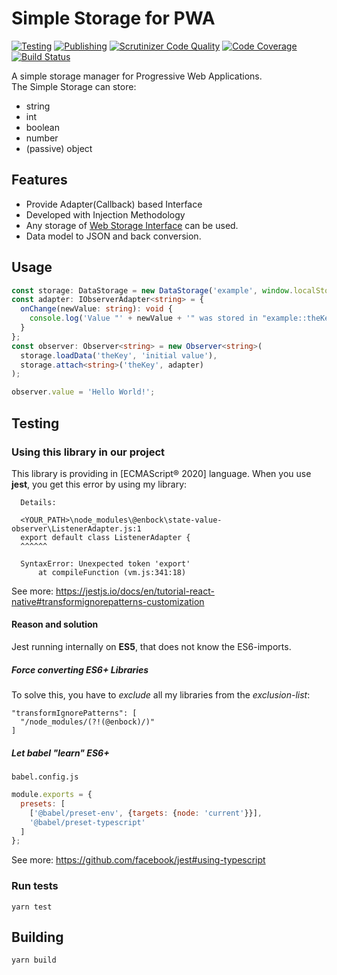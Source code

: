 # Simple Storage for PWA
[![Testing](https://github.com/enbock/Simple-Storage/workflows/Testing/badge.svg)](https://github.com/enbock/Simple-Storage/actions)
[![Publishing](https://github.com/enbock/Simple-Storage/workflows/Publishing/badge.svg)](https://github.com/enbock/Simple-Storage/actions)
[![Scrutinizer Code Quality](https://scrutinizer-ci.com/g/enbock/Simple-Storage/badges/quality-score.png?b=master)](https://scrutinizer-ci.com/g/enbock/Simple-Storage/?branch=master)
[![Code Coverage](https://scrutinizer-ci.com/g/enbock/Simple-Storage/badges/coverage.png?b=master)](https://scrutinizer-ci.com/g/enbock/Simple-Storage/?branch=master)
[![Build Status](https://scrutinizer-ci.com/g/enbock/Simple-Storage/badges/build.png?b=master)](https://scrutinizer-ci.com/g/enbock/Simple-Storage/build-status/master)

A simple storage manager for Progressive Web Applications.    
The Simple Storage can store: 
* string
* int
* boolean
* number
* (passive) object

## Features
- Provide Adapter(Callback) based Interface
- Developed with Injection Methodology
- Any storage of [Web Storage Interface] can be used. 
- Data model to JSON and back conversion.

## Usage
```typescript
const storage: DataStorage = new DataStorage('example', window.localStorage);
const adapter: IObserverAdapter<string> = {
  onChange(newValue: string): void {
    console.log('Value "' + newValue + '" was stored in "example::theKey".');
  }
};
const observer: Observer<string> = new Observer<string>(
  storage.loadData('theKey', 'initial value'),
  storage.attach<string>('theKey', adapter)
);

observer.value = 'Hello World!';
```

## Testing
### Using this library in our project
This library is providing in [ECMAScript® 2020] language. When you use **jest**,
you get this error by using my library:
```text
  Details:
  
  <YOUR_PATH>\node_modules\@enbock\state-value-observer\ListenerAdapter.js:1
  export default class ListenerAdapter {
  ^^^^^^
  
  SyntaxError: Unexpected token 'export'
      at compileFunction (vm.js:341:18)
```

See more: https://jestjs.io/docs/en/tutorial-react-native#transformignorepatterns-customization

#### Reason and solution
Jest running internally on **ES5**, that does not know the ES6-imports.

##### Force converting ES6+ Libraries
To solve this, you have to *exclude* all my libraries from the *exclusion-list*:
```
"transformIgnorePatterns": [
  "/node_modules/(?!(@enbock)/)"
]
```

##### Let babel "learn" ES6+
`babel.config.js`
```js
module.exports = {
  presets: [
    ['@babel/preset-env', {targets: {node: 'current'}}],
    '@babel/preset-typescript'
  ]
};
```
See more: https://github.com/facebook/jest#using-typescript

### Run tests
```shell script
yarn test
```

## Building
```shell script
yarn build
```

[Web Storage Interface]:(https://www.w3.org/TR/webstorage/#the-storage-interface)
